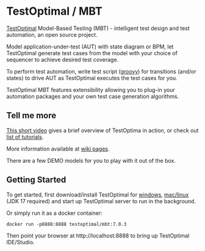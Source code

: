# TestOptimal / MBT

[TestOptimal](https://testoptimal.com) Model-Based Testing (MBT) - intelligent test design and test automation, an open source project.

Model application-under-test (AUT) with state diagram or BPM, let TestOptimal generate test cases from the model with your choice of sequencer to achieve desired test coverage.

To perform test automation, write test script ([groovy](https://groovy-lang.org/testing.html)) for transitions (and/or states) to drive AUT as TestOptimal executes the test cases for you.

TestOptimal MBT features extensibility allowing you to plug-in your automation packages and your own
test case generation algorithms.


## Tell me more

[This short video](https://www.youtube.com/watch?v=n6tZTlgHULc) gives a brief overview of TestOptima in action, or check out [list of tutorials](https://testoptimal.com/v6/wiki/doku.php?id=tutorial:tutorial_lst).

More information available at [wiki pages](https://testoptimal.com/wiki).

There are a few DEMO models for you to play with it out of the box.  


## Getting Started

To get started, first download/install TestOptimal for [windows](https://testoptimal.com/download/Rel-7.0/TestOptimal_7.0.3_win.zip), [mac/linux](https://testoptimal.com/download/Rel-7.0/TestOptimal_7.0.3_mac.zip) (JDK 17 required) and start up TestOptimal server to run in the background. 

Or simply run it as a docker container:

    docker run -p8888:8888 testoptimal/mbt:7.0.3 
    
Then point your browser at http://localhost:8888 to bring up TestOptimal IDE/Studio.






